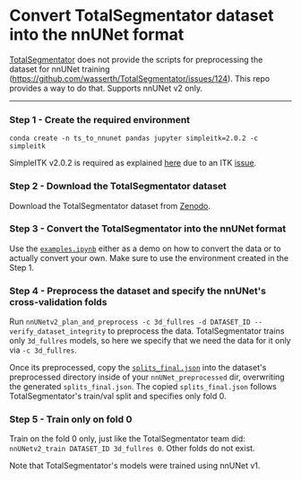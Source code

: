 # Convert TotalSegmentator dataset into the nnUNet format
[TotalSegmentator](https://github.com/wasserth/TotalSegmentator) does not provide the scripts for preprocessing the dataset for nnUNet training (https://github.com/wasserth/TotalSegmentator/issues/124). This repo provides a way to do that. Supports nnUNet v2 only.

---

### Step 1 - Create the required environment
`conda create -n ts_to_nnunet pandas jupyter simpleitk=2.0.2 -c simpleitk`

SimpleITK v2.0.2 is required as explained [here](https://github.com/wasserth/TotalSegmentator/issues/32) due to an ITK [issue](https://github.com/InsightSoftwareConsortium/ITK/issues/3994).

### Step 2 - Download the TotalSegmentator dataset
Download the TotalSegmentator dataset from [Zenodo](https://doi.org/10.5281/zenodo.6802613).

### Step 3 - Convert the TotalSegmentator into the nnUNet format
Use the [`examples.ipynb`](examples.ipynb) either as a demo on how to convert the data or to actually convert your own. Make sure to use the environment created in the Step 1.

### Step 4 - Preprocess the dataset and specify the nnUNet's cross-validation folds
Run `nnUNetv2_plan_and_preprocess -c 3d_fullres -d DATASET_ID --verify_dataset_integrity` to preprocess the data. TotalSegmentator trains only `3d_fullres` models, so here we specify that we need the data for it only via `-c 3d_fullres`.

Once its preprocessed, copy the [`splits_final.json`](splits_final.json) into the dataset's preprocessed directory inside of your `nnUNet_preprocessed` dir, overwriting the generated `splits_final.json`. The copied `splits_final.json` follows TotalSegmentator's train/val split and specifies only fold 0.

### Step 5 - Train only on fold 0
Train on the fold 0 only, just like the TotalSegmentator team did: `nnUNetv2_train DATASET_ID 3d_fullres 0`. Other folds do not exist.

Note that TotalSegmentator's models were trained using nnUNet v1.
